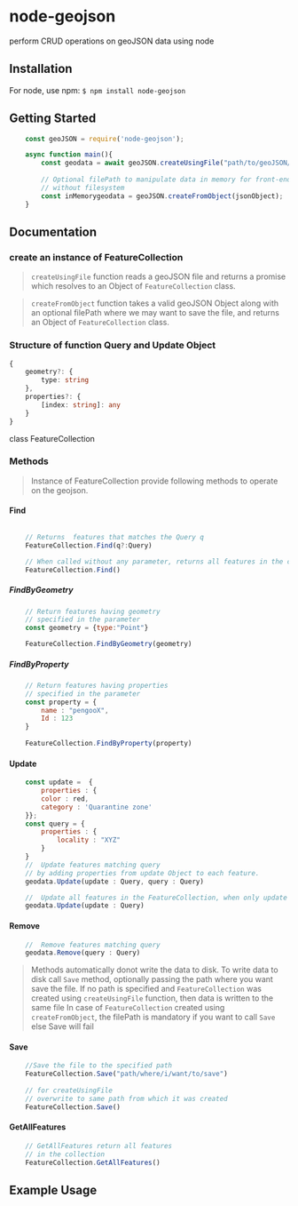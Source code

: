 # node-geojson
perform CRUD operations on geoJSON data using node

## Installation 
For node, use npm: `$ npm install node-geojson`

## Getting Started

```js
    const geoJSON = require('node-geojson');  

    async function main(){
        const geodata = await geoJSON.createUsingFile("path/to/geoJSON/file");
        
        // Optional filePath to manipulate data in memory for front-end applications 
        // without filesystem
        const inMemorygeodata = geoJSON.createFromObject(jsonObject); 
    }
```

## Documentation

### create an instance of FeatureCollection
 > <code>createUsingFile</code> function reads a geoJSON file and returns a promise which resolves to an Object of  <code>FeatureCollection</code> class.

 > <code>createFromObject</code> function takes a valid geoJSON Object along with an optional filePath where we may want to save the file, and returns an Object of <code>FeatureCollection</code>  class.


### Structure of function Query and Update Object 
```ts 
{
    geometry?: {
        type: string
    },
    properties?: {
        [index: string]: any
    }
}
```

<span>class FeatureCollection </span>


### Methods
> Instance of FeatureCollection provide following methods to operate on the geojson.

#### Find
```js 

    // Returns  features that matches the Query q
    FeatureCollection.Find(q?:Query) 

    // When called without any parameter, returns all features in the collection
    FeatureCollection.Find() 
```
##### FindByGeometry

```js
    // Return features having geometry 
    // specified in the parameter 
    const geometry = {type:"Point"}

    FeatureCollection.FindByGeometry(geometry)
```
##### FindByProperty

```js 
    // Return features having properties 
    // specified in the parameter 
    const property = {
        name : "pengooX",
        Id : 123
    }
    
    FeatureCollection.FindByProperty(property)
```
#### Update

```js 
    const update =  {
        properties : {
        color : red,
        category : 'Quarantine zone'
    }};
    const query = {
        properties : {
            locality : "XYZ"
        }
    }
    //  Update features matching query
    // by adding properties from update Object to each feature.
    geodata.Update(update : Query, query : Query)

    //  Update all features in the FeatureCollection, when only update is passed 
    geodata.Update(update : Query)


```
#### Remove

```js
    //  Remove features matching query
    geodata.Remove(query : Query)
```
> Methods automatically donot write the data to disk. To write data to disk call  ```Save``` method,  optionally passing the path where you want save the file.
If no path is specified and ```FeatureCollection``` was created using ```createUsingFile``` function, then data is written to the same file
In case of ```FeatureCollection``` created using ```createFromObject```, the filePath is mandatory if you want to call ```Save``` else Save will fail

#### Save

```js
    //Save the file to the specified path
    FeatureCollection.Save("path/where/i/want/to/save")
    
    // for createUsingFile
    // overwrite to same path from which it was created 
    FeatureCollection.Save()
```
#### GetAllFeatures

```js
    // GetAllFeatures return all features 
    // in the collection
    FeatureCollection.GetAllFeatures()
```

## Example Usage
